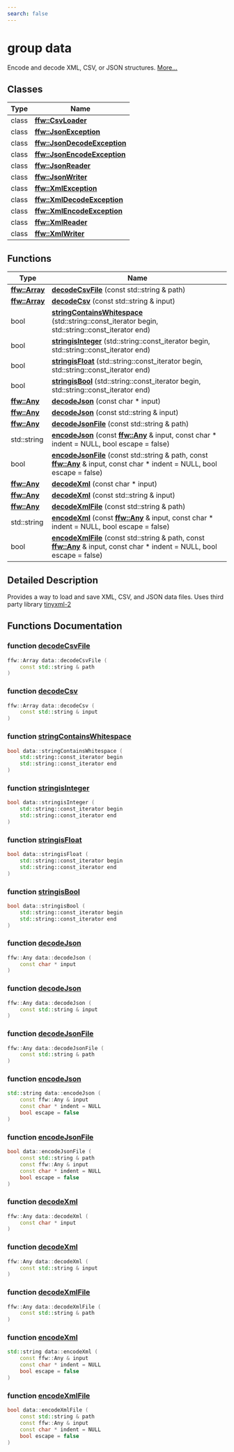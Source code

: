 ```yaml
---
search: false
---
```


# group data

Encode and decode XML, CSV, or JSON structures. [More...](#detailed-description)
## Classes

|Type|Name|
|-----|-----|
|class|[**ffw::CsvLoader**](classffw_1_1_csv_loader.md)|
|class|[**ffw::JsonException**](classffw_1_1_json_exception.md)|
|class|[**ffw::JsonDecodeException**](classffw_1_1_json_decode_exception.md)|
|class|[**ffw::JsonEncodeException**](classffw_1_1_json_encode_exception.md)|
|class|[**ffw::JsonReader**](classffw_1_1_json_reader.md)|
|class|[**ffw::JsonWriter**](classffw_1_1_json_writer.md)|
|class|[**ffw::XmlException**](classffw_1_1_xml_exception.md)|
|class|[**ffw::XmlDecodeException**](classffw_1_1_xml_decode_exception.md)|
|class|[**ffw::XmlEncodeException**](classffw_1_1_xml_encode_exception.md)|
|class|[**ffw::XmlReader**](classffw_1_1_xml_reader.md)|
|class|[**ffw::XmlWriter**](classffw_1_1_xml_writer.md)|


## Functions

|Type|Name|
|-----|-----|
|**[ffw::Array](classffw_1_1_array.md)**|[**decodeCsvFile**](group__data_.md#ga168243fb4b76721254279383fad59359) (const std::string & path) |
|**[ffw::Array](classffw_1_1_array.md)**|[**decodeCsv**](group__data_.md#ga3175e907023dd05a990340db32e2e632) (const std::string & input) |
|bool|[**stringContainsWhitespace**](group__data_.md#gabd5c09c9d45df57a4232328dfe9a06fc) (std::string::const\_iterator begin, std::string::const\_iterator end) |
|bool|[**stringisInteger**](group__data_.md#gac7c6fb6aedd4fa29a46e99d0fb2ca88e) (std::string::const\_iterator begin, std::string::const\_iterator end) |
|bool|[**stringisFloat**](group__data_.md#gaead0c558093bc2b4735d5600d7fa9591) (std::string::const\_iterator begin, std::string::const\_iterator end) |
|bool|[**stringisBool**](group__data_.md#ga6f21f9a74f57256078fa491a82d60f74) (std::string::const\_iterator begin, std::string::const\_iterator end) |
|**[ffw::Any](classffw_1_1_any.md)**|[**decodeJson**](group__data_.md#ga6481e0e2a2b68f4c30b5e278e565bff1) (const char \* input) |
|**[ffw::Any](classffw_1_1_any.md)**|[**decodeJson**](group__data_.md#gac25ee24bb87a37d1cdfbff6fd156857f) (const std::string & input) |
|**[ffw::Any](classffw_1_1_any.md)**|[**decodeJsonFile**](group__data_.md#gaf614ae4902b967935f7c3e16c159b031) (const std::string & path) |
|std::string|[**encodeJson**](group__data_.md#gada9f7c3ad3466d70b0ff1a809999b624) (const **[ffw::Any](classffw_1_1_any.md)** & input, const char \* indent = NULL, bool escape = false) |
|bool|[**encodeJsonFile**](group__data_.md#ga0bd01fb3c58ac0e3c9ce5f4a134d92b0) (const std::string & path, const **[ffw::Any](classffw_1_1_any.md)** & input, const char \* indent = NULL, bool escape = false) |
|**[ffw::Any](classffw_1_1_any.md)**|[**decodeXml**](group__data_.md#ga0ce451d306fe8e5e90d62a176afcb20a) (const char \* input) |
|**[ffw::Any](classffw_1_1_any.md)**|[**decodeXml**](group__data_.md#ga40ab60116cfb071974894e6b8b9b4c9e) (const std::string & input) |
|**[ffw::Any](classffw_1_1_any.md)**|[**decodeXmlFile**](group__data_.md#gaafbee1e48e69699545bec0939b89b2ef) (const std::string & path) |
|std::string|[**encodeXml**](group__data_.md#ga08075eb23017653926f047828e2d4ed8) (const **[ffw::Any](classffw_1_1_any.md)** & input, const char \* indent = NULL, bool escape = false) |
|bool|[**encodeXmlFile**](group__data_.md#gadf846737a7427d789c555ed7e0a5e753) (const std::string & path, const **[ffw::Any](classffw_1_1_any.md)** & input, const char \* indent = NULL, bool escape = false) |


## Detailed Description

Provides a way to load and save XML, CSV, and JSON data files. Uses third party library [tinyxml-2](https://github.com/leethomason/tinyxml2) 
## Functions Documentation

### function <a id="ga168243fb4b76721254279383fad59359" href="#ga168243fb4b76721254279383fad59359">decodeCsvFile</a>

```cpp
ffw::Array data::decodeCsvFile (
    const std::string & path
)
```



### function <a id="ga3175e907023dd05a990340db32e2e632" href="#ga3175e907023dd05a990340db32e2e632">decodeCsv</a>

```cpp
ffw::Array data::decodeCsv (
    const std::string & input
)
```



### function <a id="gabd5c09c9d45df57a4232328dfe9a06fc" href="#gabd5c09c9d45df57a4232328dfe9a06fc">stringContainsWhitespace</a>

```cpp
bool data::stringContainsWhitespace (
    std::string::const_iterator begin
    std::string::const_iterator end
)
```



### function <a id="gac7c6fb6aedd4fa29a46e99d0fb2ca88e" href="#gac7c6fb6aedd4fa29a46e99d0fb2ca88e">stringisInteger</a>

```cpp
bool data::stringisInteger (
    std::string::const_iterator begin
    std::string::const_iterator end
)
```



### function <a id="gaead0c558093bc2b4735d5600d7fa9591" href="#gaead0c558093bc2b4735d5600d7fa9591">stringisFloat</a>

```cpp
bool data::stringisFloat (
    std::string::const_iterator begin
    std::string::const_iterator end
)
```



### function <a id="ga6f21f9a74f57256078fa491a82d60f74" href="#ga6f21f9a74f57256078fa491a82d60f74">stringisBool</a>

```cpp
bool data::stringisBool (
    std::string::const_iterator begin
    std::string::const_iterator end
)
```



### function <a id="ga6481e0e2a2b68f4c30b5e278e565bff1" href="#ga6481e0e2a2b68f4c30b5e278e565bff1">decodeJson</a>

```cpp
ffw::Any data::decodeJson (
    const char * input
)
```



### function <a id="gac25ee24bb87a37d1cdfbff6fd156857f" href="#gac25ee24bb87a37d1cdfbff6fd156857f">decodeJson</a>

```cpp
ffw::Any data::decodeJson (
    const std::string & input
)
```



### function <a id="gaf614ae4902b967935f7c3e16c159b031" href="#gaf614ae4902b967935f7c3e16c159b031">decodeJsonFile</a>

```cpp
ffw::Any data::decodeJsonFile (
    const std::string & path
)
```



### function <a id="gada9f7c3ad3466d70b0ff1a809999b624" href="#gada9f7c3ad3466d70b0ff1a809999b624">encodeJson</a>

```cpp
std::string data::encodeJson (
    const ffw::Any & input
    const char * indent = NULL
    bool escape = false
)
```



### function <a id="ga0bd01fb3c58ac0e3c9ce5f4a134d92b0" href="#ga0bd01fb3c58ac0e3c9ce5f4a134d92b0">encodeJsonFile</a>

```cpp
bool data::encodeJsonFile (
    const std::string & path
    const ffw::Any & input
    const char * indent = NULL
    bool escape = false
)
```



### function <a id="ga0ce451d306fe8e5e90d62a176afcb20a" href="#ga0ce451d306fe8e5e90d62a176afcb20a">decodeXml</a>

```cpp
ffw::Any data::decodeXml (
    const char * input
)
```



### function <a id="ga40ab60116cfb071974894e6b8b9b4c9e" href="#ga40ab60116cfb071974894e6b8b9b4c9e">decodeXml</a>

```cpp
ffw::Any data::decodeXml (
    const std::string & input
)
```



### function <a id="gaafbee1e48e69699545bec0939b89b2ef" href="#gaafbee1e48e69699545bec0939b89b2ef">decodeXmlFile</a>

```cpp
ffw::Any data::decodeXmlFile (
    const std::string & path
)
```



### function <a id="ga08075eb23017653926f047828e2d4ed8" href="#ga08075eb23017653926f047828e2d4ed8">encodeXml</a>

```cpp
std::string data::encodeXml (
    const ffw::Any & input
    const char * indent = NULL
    bool escape = false
)
```



### function <a id="gadf846737a7427d789c555ed7e0a5e753" href="#gadf846737a7427d789c555ed7e0a5e753">encodeXmlFile</a>

```cpp
bool data::encodeXmlFile (
    const std::string & path
    const ffw::Any & input
    const char * indent = NULL
    bool escape = false
)
```



